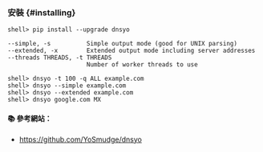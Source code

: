 ### 安裝 {#installing}

```
shell> pip install --upgrade dnsyo
```

```
--simple, -s          Simple output mode (good for UNIX parsing)
--extended, -x        Extended output mode including server addresses
--threads THREADS, -t THREADS
                      Number of worker threads to use
```

```
shell> dnsyo -t 100 -q ALL example.com
shell> dnsyo --simple example.com
shell> dnsyo --extended example.com
shell> dnsyo google.com MX
```

#### :books: 參考網站：
- https://github.com/YoSmudge/dnsyo
